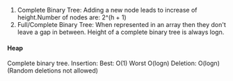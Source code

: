 1. Complete Binary Tree: Adding a new node leads to increase of height.Number of nodes are: 2^(h + 1)
2. Full/Complete Binary Tree: When represented in an array then they don't leave a gap in between. Height of a complete binary tree is always logn.

#### Heap
Complete binary tree.
Insertion: Best: O(1) Worst O(logn)
Deletion: O(logn) (Random deletions not allowed)
